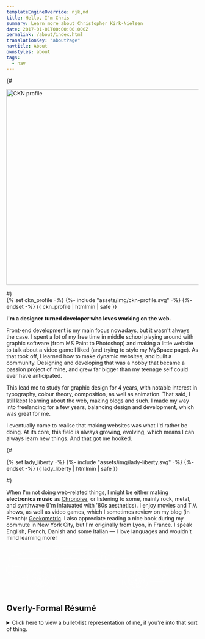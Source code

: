 ```yaml
---
templateEngineOverride: njk,md
title: Hello, I'm Chris
summary: Learn more about Christopher Kirk-Nielsen
date: 2017-01-01T00:00:00.000Z
permalink: /about/index.html
translationKey: "aboutPage"
navtitle: About
ownstyles: about
tags:
  - nav
---
```


{# <div class="u-posRelative u-beforeCover u-afterCover u-floatRight u-displayInlineBlock u-marginBlockEnd--half u-marginInlineStart u-bg--currentColor about__image">
  <img src="/assets/img/profile.jpg" alt="CKN profile" width="512" height="512" class="u-zIndex--1 u-posRelative" onload="this.parentElement.className+=' about__image--loaded'">
</div> #}
<div class="about__profile u-posRelative u-floatLeft u-marginBlock--double u-marginInlineEnd--double">
  {% set ckn_profile -%}
  {%- include "assets/img/ckn-profile.svg" -%}
  {%- endset -%}
  {{ ckn_profile | htmlmin | safe }}
</div>

**I'm a designer turned developer who loves working on the web.**

Front-end development is my main focus nowadays, but it wasn't always the case. I spent a lot of my free time in middle school playing around with graphic software (from MS Paint to Photoshop) and making a little website to talk about a video game I liked (and trying to style my MySpace page). As that took off, I learned how to make dynamic websites, and built a community. Designing and developing that was a hobby that became a passion project of mine, and grew far bigger than my teenage self could ever have anticipated.

This lead me to study for graphic design for 4 years, with notable interest in typography, colour theory, composition, as well as animation. That said, I still kept learning about the web, making blogs and such. I made my way into freelancing for a few years, balancing design and development, which was great for me.

I eventually came to realise that making websites was what I'd rather be doing. At its core, this field is always growing, evolving, which means I can always learn new things. And that got me hooked.

<div aria-hidden="true" class="u-floatClear"></div>

{# <div class="about__lady-liberty u-posRelative u-floatRight u-marginBlockEnd--double u-marginInlineStart--double">
  {% set lady_liberty -%}
  {%- include "assets/img/lady-liberty.svg" -%}
  {%- endset -%}
  {{ lady_liberty | htmlmin | safe }}
</div> #}

When I'm not doing web-related things, I might be either making **electronica music** as [Chronoise](https://chronoise.com), or listening to some, mainly rock, metal, and synthwave (I'm infatuated with '80s aesthetics). I enjoy movies and T.V. shows, as well as video games, which I sometimes review on my blog (in French): [Geekometric](https://geekometric.com). I also appreciate reading a nice book during my commute in New York City, but I'm originally from Lyon, in France. I speak English, French, Danish and some Italian — I love languages and wouldn't mind learning more!

<div class="u-floatClear u-displayFlex u-flex--center">
  <svg xmlns="http://www.w3.org/2000/svg" width="425" height="120" viewBox="0 0 425 120">
    <g fill="none" stroke="#fff" stroke-width=".5">
      <path d="M2.6 51.7c0-1.2 2.1-1.1 2.1-2.3.5-7.2 2.4-14.9 3.4-19.3.5-2.2 2.1-4 4.2-4.8l7.5-2.2s21.4-5.7 50.4-11.9c29.3-6.3 50.4-10.1 55.9-10.1 8.8-.5 19.4-.8 31.9-.8h46.5c5.2 0 10.4 1 15.3 3l62.4 25.8S410.3 44 415.9 44.8c.4.1.7.3.8.6.8 2.1 5.3 14.5 5.3 14.5h1.9c.4 0 .8.4.8.8V70c0 .4-.3.7-.7.8l-.6.1v1.3c-2.3 2.4-11.3 5.7-13.5 6.5-.3.1-.5.4-.5.7v7c0 .3.1.5.4.7l3.8 2.4c.7.4.4 1.5-.4 1.5h-34.7c-2.3 0-4.3-1.8-4.4-4.1-.8-10.5-5.6-35.6-33.8-35.6-39.3 0-34.9 47.3-34.9 47.3H127.6s5.8-52.4-39.1-52.4c-37.7 0-37.6 35.3-37.1 44 .1.9-.8 1.6-1.7 1.3C24.5 82.6 9.6 74.8 6.1 72.8c-.5-.3-.8-.8-.8-1.4v-1.3L1 68.2C.5 68 .2 67.5.2 67V54.2c0-.7.5-1.2 1.2-1.2h1.1v-1.3z"/>
      <path d="M114.6 28.3c-.5 2-2.3 3.3-4.3 3.3h-78c-1.4 0-2.5-1.3-2.2-2.7l.7-3.3c.2-1 .9-1.8 1.9-2.1 4.4-1.4 18.2-5.5 45.6-10.8 26.4-5.1 37.5-6.6 41.2-7 .7-.1 1.3.6 1.1 1.3l-6 21.3zM122.3 31.4l7.4.1c.7 0 1.3-.5 1.4-1.2l2.2-23.9c.1-.8-.6-1.5-1.4-1.5H127c-.6 0-1.1.4-1.3 1-.7 2.3-2.5 9-4.8 24 0 .7.6 1.5 1.4 1.5zM19.8 23.1s-4.6 16.2-2.6 51.4M51.4 82.7S22.3 77.2 5.2 70M17 70.1S5.9 68.4.2 66.8M139.8.5s-2.6 14.5-2.6 30.8c0 12.9 26.9 41 39.1 52.5M127.3 83.8H306M262.4 83.8l19.8-54.7"/>
      <circle cx="340.6" cy="87.9" r="30.5"/>
      <circle cx="89.2" cy="85.1" r="33.3"/>
      <circle cx="89.2" cy="85.1" r="21.5"/>
      <circle cx="340.6" cy="87.9" r="20.6"/>
      <path d="M423.5 72.2l-50.1 9.6M405 43.4l-.6 16.2-1.5 16.5M423.5 70.8l-20.3 2.4"/>
      <circle cx="89.2" cy="85.1" r="8"/>
      <circle cx="340.6" cy="87.9" r="8.2"/>
      <path d="M340.6 79.6V67.3M338.9 79.8l-2.6-12.1M337.2 80.3l-5-11.2M335.7 81.2l-7.2-10M334.5 82.3l-9.2-8.2M333.5 83.7l-10.7-6.1M332.8 85.3L321 81.5M332.4 87l-12.3-1.3M332.4 88.7L320.1 90M332.8 90.4L321 94.2M333.5 92l-10.7 6.1M334.5 93.4l-9.2 8.2M335.7 94.5l-7.2 10M337.2 95.4l-5 11.2M338.9 95.9l-2.6 12.1M340.6 96.1v12.3M342.3 95.9l2.6 12.1M343.9 95.4l5.1 11.2M345.4 94.5l7.3 10M346.7 93.4l9.2 8.2M347.7 92l10.7 6.1M348.4 90.4l11.7 3.8M348.8 88.7L361 90M348.8 87l12.2-1.3M348.4 85.3l11.7-3.8M347.7 83.7l10.7-6.1M346.7 82.3l9.2-8.2M345.4 81.2l7.3-10M343.9 80.3l5.1-11.2M342.3 79.8l2.6-12.1M89.2 77.1V63.6M87.6 77.3L84.7 64M86 77.8l-5.5-12.4M84.5 78.6l-7.9-10.9M83.3 79.7l-10.1-9M82.3 81.1l-11.7-6.8M81.6 82.6l-12.8-4.2M81.3 84.2l-13.5-1.4M81.3 85.9l-13.5 1.4M81.6 87.5l-12.8 4.2M82.3 89l-11.7 6.8M83.3 90.4l-10.1 9.1M84.5 91.5l-7.9 11M86 92.3l-5.5 12.4M87.6 92.9l-2.9 13.2M89.2 93v13.6M90.9 92.9l2.8 13.2M92.5 92.3l5.5 12.4M93.9 91.5l8 11M95.1 90.4l10.1 9.1M96.1 89l11.7 6.8M96.8 87.5l12.9 4.2M97.1 85.9l13.5 1.4M97.1 84.2l13.5-1.4M96.8 82.6l12.9-4.2M96.1 81.1l11.7-6.8M95.1 79.7l10.1-9M93.9 78.6l8-10.9M92.5 77.8L98 65.4M90.9 77.3L93.7 64M41.3 53.6L64 54"/>
      <path d="M2.6 53l18.1.3M113.9 54.8l205 3.4M399.9 59.5l22.1.4"/>
      <path d="M362.1 58.9l16.3.3M231.2 33.6l-25-12.4c-3-1.5-6.4-2.3-9.8-2.3h-17.3c-2.8 0-5.5 1.4-7.2 3.7l-6.9 9.5"/>
      <path d="M248.9 34.1L151 31.7c-2.6-.1-4.7-2.3-4.6-4.9l.8-18.8c.1-1.7 1.5-3.1 3.2-3.1h51.9c6 0 12 1.4 17.4 4l1.9.9L254 25.5M259.7 28.2l6 2.9c.3.1.5.5.5.8v1.7c0 .5-.4.9-.9.9l-5.6-.1"/>
      <path d="M252.7 36.1h7V25.5h-7c-2.2 0-4 1.8-4 4V32c-.1 2.3 1.7 4.1 4 4.1zM165.1 55.6l13.4.2V59c0 .9-.7 1.5-1.6 1.5l-10.3-.2c-.8 0-1.5-.7-1.5-1.5v-3.2z"/>
    </g>
    <g fill="#fff">
      <path d="M21.4 52.3l19.2.3c.4 0 .7.3.7.7V55c0 .4-.3.7-.7.7l-19.2-.3c-.4 0-.7-.3-.7-.7V53c0-.4.3-.7.7-.7z"/>
      <path d="M379.1 58.1l20.1.3c.4 0 .7.3.7.7l-.1 1.3c0 .4-.3.6-.7.6l-20-.3c-.4 0-.7-.3-.7-.7v-1.3c0-.3.3-.6.7-.6z"/>
      <circle cx="340.6" cy="87.9" r="3"/>
      <circle cx="89.2" cy="85.1" r="3.1"/>
    </g>
  </svg>
</div>

## Overly-Formal Résumé

<details class="u-flow">
<summary class="fluid-type">Click here to view a bullet-list representation of me, if you're into that sort of thing.</summary>

<div>

### Skills

- **Development:** HTML5, CSS, JavaScript, PHP (OOP, WordPress), MySQL
- **Tools:** Git, Gulp, JAMstack (static sites with Hugo or Eleventy, on Netlify)
- **Design:** Photoshop, Illustrator, InDesign, Sketch
- **Motion Design:** After Effects, Premiere Pro, Cinema 4D

### Experience

- **2020:** senior front-end developer at MOJO PSG
- **2018–2019:** front-end developer at MOJO PSG
- **2015–2018:** freelance activity in digital marketing

### Education

- **2015:** Digital Transformation Certificate from HEC Paris
- **2014–2015:** motion design studies at e-artsup Paris
- **2011–2014:** graphic design studies at e-artsup Lyon

### Languages

- **English:** fluent
- **French:** fluent
- **Danish:** fluent
- **Italian:** intermediate
- *Also reads Cyrillic, Hiragana and Katakana*

### Interests

- **Daily intake:** tea or coffee, music, books, video games, movies, and T.V. shows
- **Geekometric:** personal blog reviewing movies, music, and games (since 2013)
- **Chronoise:** creating electronica music (since 2010)

### Legal Documents

- **Work:** United States "Green Card" holder

### Online

- [Twitter: @ckirknielsen](https://twitter.com/ckirknielsen)
- [GitHub: chriskirknielsen](https://github.com/chriskirknielsen)
- [CodePen: chriskirknielsen](https://codepen.io/chriskirknielsen)
- [Geekometric](https://geekometric.com) (static site built with Hugo, running on Netlify)
- [Chronoise](https://chronoise.com)

</div>
</details>
